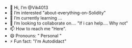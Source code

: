 - 👋 Hi, I’m @Vik4013
- 👀 I’m interested "about-everything-on-Solidity"
- 🌱 I’m currently learning ...
- 💞️ I’m looking to collaborate on.... "If i can help.... Why not"
- 📫 How to reach me "Here".
- 😄 Pronouns: " Personal "
- ⚡ Fun fact: "I'm Autodidact"

<!---
Vik4013/Vik4013 is a ✨ special ✨ repository because its `README.md` (this file) appears on your GitHub profile.
You can click the Preview link to take a look at your changes.
--->
